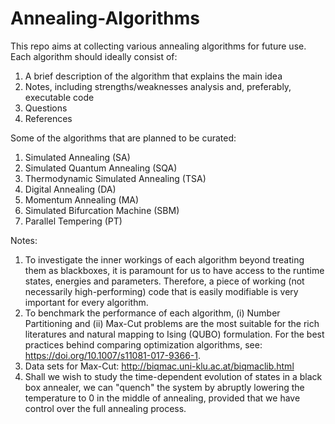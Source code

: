 # Annealing-Algorithms

This repo aims at collecting various annealing algorithms for future use. Each algorithm should ideally consist of:
1. A brief description of the algorithm that explains the main idea
2. Notes, including strengths/weaknesses analysis and, preferably, executable code
3. Questions
4. References

Some of the algorithms that are planned to be curated:
1. Simulated Annealing (SA)
2. Simulated Quantum Annealing (SQA)
3. Thermodynamic Simulated Annealing (TSA)
4. Digital Annealing (DA)
5. Momentum Annealing (MA)
6. Simulated Bifurcation Machine (SBM)
7. Parallel Tempering (PT)

Notes:
1. To investigate the inner workings of each algorithm beyond treating them as blackboxes, it is paramount for us to have access to the runtime states, energies and parameters. Therefore, a piece of working (not necessarily high-performing) code that is easily modifiable is very important for every algorithm.
2. To benchmark the performance of each algorithm, (i) Number Partitioning and (ii) Max-Cut problems are the most suitable for the rich literatures and natural mapping to Ising (QUBO) formulation. For the best practices behind comparing optimization algorithms, see: https://doi.org/10.1007/s11081-017-9366-1.
3. Data sets for Max-Cut: http://biqmac.uni-klu.ac.at/biqmaclib.html
4. Shall we wish to study the time-dependent evolution of states in a black box annealer, we can "quench" the system by abruptly lowering the temperature to 0 in the middle of annealing, provided that we have control over the full annealing process.
